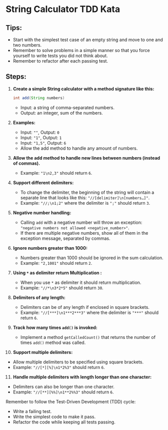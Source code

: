 # String Calculator TDD Kata

## Tips:
- Start with the simplest test case of an empty string and move to one and two numbers.
- Remember to solve problems in a simple manner so that you force yourself to write tests you did not think about.
- Remember to refactor after each passing test.

## Steps:
1. **Create a simple String calculator with a method signature like this:**
   ```java
   int add(String numbers)
   ```
   - Input: a string of comma-separated numbers.
   - Output: an integer, sum of the numbers.

2. **Examples:**
   - Input: `""`, Output: `0`
   - Input: `"1"`, Output: `1`
   - Input: `"1,5"`, Output: `6`
   - Allow the add method to handle any amount of numbers.

3. **Allow the add method to handle new lines between numbers (instead of commas).**
   - Example: `"1\n2,3"` should return `6`.

4. **Support different delimiters:**
   - To change the delimiter, the beginning of the string will contain a separate line that looks like this: `"//[delimiter]\n[numbers…]"`.
   - Example: `"//;\n1;2"` where the delimiter is `";"` should return `3`.

5. **Negative number handling:**
   - Calling `add` with a negative number will throw an exception: `"negative numbers not allowed <negative_number>"`.
   - If there are multiple negative numbers, show all of them in the exception message, separated by commas.

6. **Ignore numbers greater than 1000:**
   - Numbers greater than 1000 should be ignored in the sum calculation.
   - Example: `"2,1001"` should return `2`.
  
7. **Using `*` as delimiter return Multiplication :**
   - When you use `*` as delimiter it should return multiplication.
   - Example: `"//*\n3*2*5"` should return `30`.

8. **Delimiters of any length:**
   - Delimiters can be of any length if enclosed in square brackets.
   - Example: `"//[***]\n1***2***3"` where the delimiter is `"***"` should return `6`.
  
9. **Track how many times `add()` is invoked:**
    - Implement a method `getCalledCount()` that returns the number of times `add()` method was called.

10. **Support multiple delimiters:**
   - Allow multiple delimiters to be specified using square brackets.
   - Example: `"//[*][%]\n1*2%3"` should return `6`.

11. **Handle multiple delimiters with length longer than one character:**
   - Delimiters can also be longer than one character.
   - Example: `"//[**][%%]\n1**2%%3"` should return `6`.

Remember to follow the Test-Driven Development (TDD) cycle:
- Write a failing test.
- Write the simplest code to make it pass.
- Refactor the code while keeping all tests passing.
